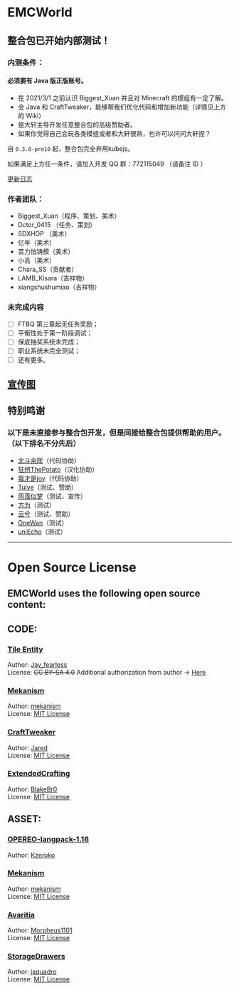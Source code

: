 # EMCWorld

## 整合包已开始内部测试！  
  
### 内测条件： 
#### 必须要有 Java 版正版账号。
- 在 2021/3/1 之前认识 Biggest_Xuan 并且对 Minecraft 的模组有一定了解。  
- 会 Java 和 CraftTweaker，能够帮我们优化代码和增加新功能（详情见上方的 Wiki）  
- 是大轩主导开发任意整合包的高级赞助者。  
- 如果你觉得自己会玩各类模组或者和大轩很熟，也许可以问问大轩捏？
  
自 `0.3.0-pre10` 起，整合包完全弃用kubejs。
  
如果满足上方任一条件，请加入开发 QQ 群：772115049 （请备注 ID ）  
  
[更新日志](https://www.kdocs.cn/l/cmWg2YY8ecuW)

### 作者团队：
- Biggest_Xuan（程序、策划、美术）
- Dctor_0415 （任务、策划）
- SDXHOP （美术）
- 亿年（美术）
- 苦力怕铸模（美术）
- 小高（美术）
- Chara_SS（贡献者）
- LAMB_Kisara（吉祥物）
- xiangshushumiao（吉祥物）
  
### 未完成内容
- [ ] FTBQ 第三章起无任务奖励；  
- [ ] 平衡性处于第一阶段调试；  
- [ ] 保底抽奖系统未完成；  
- [ ] 职业系统未完全测试；  
- [ ] 还有更多。  
  
[宣传图](https://biggestxuan.top/emcworld/banner.png)
---
## 特别鸣谢  
### 以下是未直接参与整合包开发，但是间接给整合包提供帮助的用户。（以下排名不分先后）  
- [北斗余晖](https://center.mcmod.cn/219479)（代码协助）
- [狂想ThePotato](https://center.mcmod.cn/257643)（汉化协助）
- [我才是joy](https://center.mcmod.cn/71683)（代码协助）
- [Tulye](https://center.mcmod.cn/280979/)（测试、赞助）
- [雨落似梦](https://live.bilibili.com/9228670?)（测试、宣传）
- [方为](https://center.mcmod.cn/467324/)（测试）
- [云兮](https://center.mcmod.cn/71130/)（测试、赞助）
- [OneWan](https://center.mcmod.cn/564896/)（测试）
- [uniEcho](https://center.mcmod.cn/485516/)（测试） 
--- 
# Open Source License
## EMCWorld uses the following open source content:
  
## CODE:
  
### [Tile Entity](https://blog.csdn.net/Jay_fearless/article/details/125549815)  
Author: [Jay_fearless](https://blog.csdn.net/Jay_fearless)  
License: ~~CC BY-SA 4.0~~ Additional authorization from author -> [Here](https://biggestxuan.top/emcworld/license/license.png)

### [Mekanism](https://github.com/mekanism/Mekanism)  
Author: [mekanism](https://github.com/mekanism)  
License: [MIT License](https://github.com/mekanism/Mekanism/blob/1.16.x/LICENSE) 
  
### [CraftTweaker](https://github.com/CraftTweaker/CraftTweaker)  
Author: [Jared](https://github.com/jaredlll08)  
License: [MIT License](https://github.com/CraftTweaker/CraftTweaker/blob/1.16/LICENSE)

### [ExtendedCrafting](https://github.com/BlakeBr0/ExtendedCrafting/tree/1.16)  
Author: [BlakeBr0](https://github.com/BlakeBr0)  
License: [MIT License](https://github.com/BlakeBr0/ExtendedCrafting/blob/1.16/LICENSE)

## ASSET:  
  
### [OPEREO-langpack-1.16](https://github.com/Kzeroko/OPEREO-langpack-1.16)  
Author: [Kzeroko](https://github.com/Kzeroko)  

### [Mekanism](https://github.com/mekanism/Mekanism)  
Author: [mekanism](https://github.com/mekanism)  
License: [MIT License](https://github.com/mekanism/Mekanism/blob/1.16.x/LICENSE) 
  
### [Avaritia](https://github.com/Morpheus1101/Avaritia)  
Author: [Morpheus1101](https://github.com/Morpheus1101)  
License: [MIT License](https://github.com/Morpheus1101/Avaritia/blob/master/README.md)  
  
### [StorageDrawers](https://github.com/jaquadro/StorageDrawers)  
Author: [jaquadro](https://github.com/jaquadro)  
License: [MIT License](https://github.com/jaquadro/StorageDrawers/blob/1.16/LICENSE)

